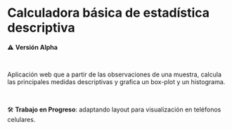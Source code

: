 # Calculadora básica de estadística descriptiva

:warning: **Versión Alpha**

&nbsp;  

Aplicación web que a partir de las observaciones de una muestra, calcula las principales medidas descriptivas y grafica un box-plot y un histograma.

&nbsp;  

:hammer_and_wrench: **Trabajo en Progreso**: adaptando layout para visualización en teléfonos celulares.
